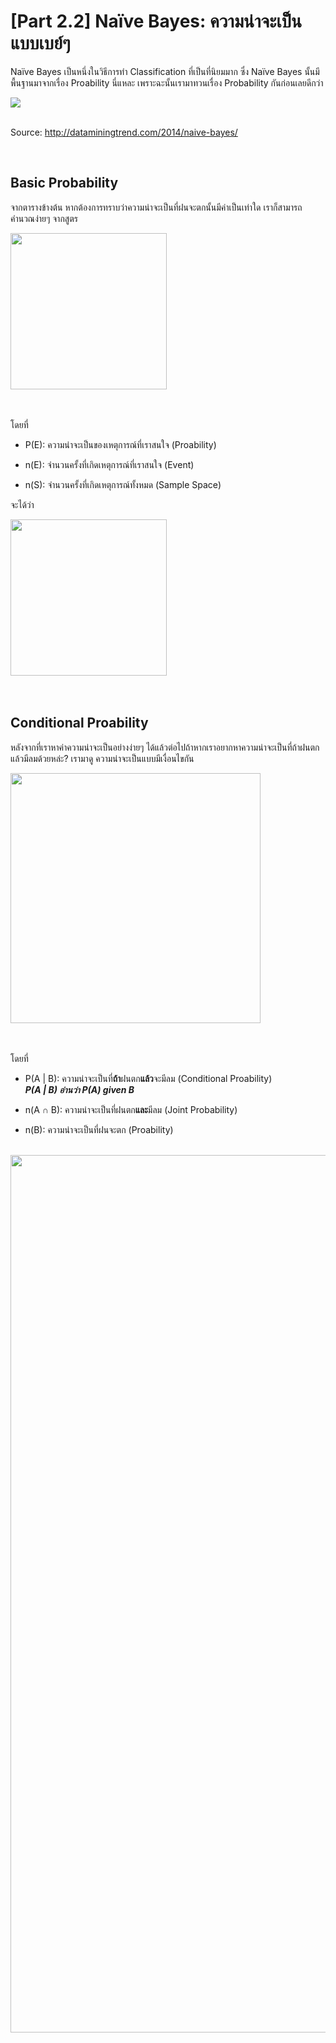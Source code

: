 # [Part 2.2] Naïve Bayes: ความน่าจะเป็นแบบเบย์ๆ

Naïve Bayes เป็นหนึ่งในวิธีการทำ Classification ที่เป็นที่นิยมมาก ซึ่ง Naïve Bayes นั้นมีพื้นฐานมาจากเรื่อง Proability นี่แหละ เพราะฉะนั้นเรามาทวนเรื่อง Probability กันก่อนเลยดีกว่า

<div class="img-caption">
    <img src="../img/content_images/22_naive-bayes/weather.png"/><br><br>
    <p>Source: <a href="http://dataminingtrend.com/2014/naive-bayes/">http://dataminingtrend.com/2014/naive-bayes/</a></p>
</div><br>

## Basic Probability

จากตารางข้างต้น หากต้องการทราบว่าความน่าจะเป็นที่ฝนจะตกนั้นมีค่าเป็นเท่าใด เราก็สามารถคำนวณง่ายๆ จากสูตร
<div class="img-caption">
    <img style="width:250px;" src="../img/content_images/22_naive-bayes/eq01.png"/><br><br>
</div><br>

โดยที่

* P(E): ความน่าจะเป็นของเหตุการณ์ที่เราสนใจ (Proability)

* n(E): จำนวนครั้งที่เกิดเหตุการณ์ที่เราสนใจ (Event)

* n(S): จำนวนครั้งที่เกิดเหตุการณ์ทั้งหมด (Sample Space)

จะได้ว่า
<div class="img-caption">
    <img style="width:250px;" src="../img/content_images/22_naive-bayes/ans01.png"/><br><br>
</div><br>

## Conditional Proability

หลังจากที่เราหาค่าความน่าจะเป็นอย่างง่ายๆ ได้แล้วต่อไปถ้าหากเราอยากหาความน่าจะเป็นที่ถ้าฝนตกแล้วมีลมด้วยหล่ะ? เรามาดู ความน่าจะเป็นแบบมีเงื่อนไขกัน
<div class="img-caption">
    <img style="width:400px;" src="../img/content_images/22_naive-bayes/eq02.png"/><br><br>
</div><br>

โดยที่

* P(A | B): ความน่าจะเป็นที่**ถ้า**ฝนตก**แล้ว**จะมีลม (Conditional Proability)<br>
***P(A | B) อ่านว่า P(A) given B***

* n(A ∩ B): ความน่าจะเป็นที่ฝนตก**และ**มีลม (Joint Probability)

* n(B): ความน่าจะเป็นที่ฝนจะตก (Proability)

<br>
<div class="container-fluid">
    <div class="row">
        <div class="col-lg-4 p-5 col-md-12 img-caption">
            <img style="height: 60%; width: 120%;" src="../img/content_images/22_naive-bayes/ans021.png"/><br><br>
            <p>หาความน่าจะเป็นที่ฝนจะตก</p>
        </div>
        <div class="col-lg-4 p-5 col-md-12 img-caption">
            <img style="height: 60%; width: 120%;" src="../img/content_images/22_naive-bayes/ans022.png"/><br><br>
            <p>หาความน่าจะเป็นที่ฝนจะตกและมีลม</p>
        </div>
        <div class="col-lg-4 p-5 col-md-12 img-caption">
            <img style="height: 60%; width: 120%;" src="../img/content_images/22_naive-bayes/ans023.png"/><br><br>
            <p>หาความน่าจะเป็นที่ถ้าฝนตกแล้วจะมีลม</p>
        </div>
    </div>
</div>

## Bayes Theorem

หลังจากที่ปูพื้นกันมานาน ในที่สุดก็เข้าเรื่องของ Bayes กันสักที

จากสมการ Conditional Probability

<div class="img-caption">
    <img style="width:400px;" src="../img/content_images/22_naive-bayes/eq02.png"/><br><br>
</div><br>

สมการนี้จะเป็นการหาความน่าจะเป็นที่จะเกิดเหตุการณ์ A เมื่อเกิดเหตุการณ์ B (ถ้า B เกิดแน่ๆ แล้วโอกาสที่ A จะเกิดด้วยมีเท่าไหร่) ถ้าหากเราทำการมองย้อนกลับเป็น ความน่าจะเป็นที่จะเกิดเหตุการณ์ B เมื่อเกิดเหตุการณ์ A ดู เราก็จะได้ว่า

<div class="img-caption">
    <img style="width:400px;" src="../img/content_images/22_naive-bayes/eq03.png"/><br><br>
</div><br>

จะเห็นได้ว่าสองสมการนี้มีส่วนที่เหมือนกันอยู่คือ P(A ∩ B) โดยถ้าหากเราลองย้ายข้างสมการโดยให้ P(A ∩ B) เป็นคำตอบเราจะได้ออกมาเป็น

<div class="container-fluid">
    <div class="row">
        <div class="col-lg-6 p-5 col-md-12 img-caption">
            <img style="width: 30vw;" src="../img/content_images/22_naive-bayes/eq041.png"/><br><br>
            <p>P(B) given A</p>
        </div>
        <div class="col-lg-6 p-5 col-md-12 img-caption">
            <img style="width: 30vw;" src="../img/content_images/22_naive-bayes/eq042.png"/><br><br>
            <p>P(A) given B</p>
        </div>
    </div>
</div>

ซึ่งจะหมายความว่า

<div class="img-caption">
    <img src="../img/content_images/22_naive-bayes/eq05.png"/><br><br>
</div><br>

จัดรูปใหม่จะได้เป็น

<div class="img-caption">
    <img src="../img/content_images/22_naive-bayes/eq06.png"/><br><br>
    <p>Bayes Theorem</p>
</div><br>

ก็จะได้เป็นสมการที่เรียกว่า Bayes Theorem ออกมานั่นเอง โดยที่แต่ละส่วนจะมีชื่อเรียกดังนี้

* P(B | A): ความน่าจะเป็นที่ข้อมูลที่มี ***attribute เป็น A*** จะมี ***class เป็น B*** (Posterior Probability)

* P(A | B): ความน่าจะเป็นที่ข้อมูลที่มี ***class เป็น B*** จะมี ***attribute เป็น A*** (Posterior Probability)

* P(B): ความน่าจะเป็นของข้อมูล ***class B***